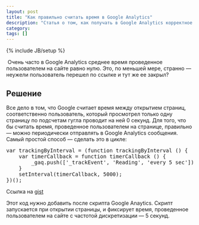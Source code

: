 ```yaml
---
layout: post
title: "Как правильно считать время в Google Analytics"
description: "Статья о том, как получать в Google Analytics корректное значение среднего времени, проведенного пользователями на сайте"
category: 
tags: []
---
```

{% include JB/setup %}

<img src="https://lh6.googleusercontent.com/-NtT5gMJiTr0/AAAAAAAAAAI/AAAAAAAAAVY/wkOpD1cWdyk/photo.jpg" alt="" class="img-center" />
Очень часто в Google Analytics среднее время проведенное пользователем на сайте равно нулю. Это, по меньшей мере, странно — неужели пользователь перешел по ссылке и тут же ее закрыл?

## Решение
Все дело в том, что Google считает время между открытием страниц, соответственно пользователь, который просмотрел только одну страницу по подсчетам гугла проводит на ней 0 секунд. Для того, что бы считать время, проведенное пользователем на странице, правильно — можно периодически отправлять в Google Analytics сообщения. Самый простой способ — сделать это в цикле:

<pre>var trackingByInterval = (function trackingByInterval () {
	var timerCallback = function timerCallback () {
		_gaq.push(['_trackEvent', 'Reading', 'every 5 sec']);
	}
	setInterval(timerCallback, 5000);
})();</pre>

Ссылка на [gist][]

Этот код нужно добавить после скрипта Google Anaytics. Скрипт запускается при открытии страницы, и фиксирует время, проведенное пользователем на сайте с частотой дискретизации — 5 секунд.

[gist]: https://gist.github.com/4044055

